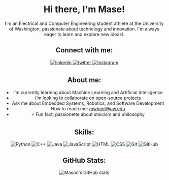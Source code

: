 <div align="center">

# Hi there, I'm Mase!

<p>
  I'm an Electrical and Computer Engineering student athlete at the University of Washington, passionate about technology and innovation. I'm always eager to learn and explore new ideas!.
</p>

## Connect with me:

<a href="https://www.linkedin.com/in/mason-wheeler-438372198/" target="_blank">
<img src=https://img.shields.io/badge/linkedin-%23000.svg?style=for-the-badge&logo=linkedin&logoColor=white alt=linkedin style="margin-bottom: 5px;" />
</a>
<a href="https://twitter.com/mason_1225" target="_blank">
<img src=https://img.shields.io/badge/twitter-%23000.svg?style=for-the-badge&logo=twitter&logoColor=white alt=twitter style="margin-bottom: 5px;" />
</a>
<a href="https://instagram.com/masewheeler" target="_blank">
<img src=https://img.shields.io/badge/instagram-%23000.svg?style=for-the-badge&logo=instagram&logoColor=white alt=instagram style="margin-bottom: 5px;" />
</a>

## About me:

-  I’m currently learning about Machine Learning and Artificial Intelligence
-  I’m looking to collaborate on open-source projects
-  Ask me about Embedded Systems, Robotics, and Software Development
-  How to reach me: mwheel@uw.edu
- ⚡ Fun fact: passionette about stoicism and philosophy

## Skills:

![Python](https://img.shields.io/badge/-Python-3776AB?style=flat-square&logo=Python&logoColor=white)
![C++](https://img.shields.io/badge/-C++-00599C?style=flat-square&logo=C%2B%2B&logoColor=white)
![Java](https://img.shields.io/badge/-Java-ED8B00?style=flat-square&logo=Java&logoColor=white)
![JavaScript](https://img.shields.io/badge/-JavaScript-F7DF1E?style=flat-square&logo=JavaScript&logoColor=black)
![HTML](https://img.shields.io/badge/-HTML-E34F26?style=flat-square&logo=HTML5&logoColor=white)
![CSS](https://img.shields.io/badge/-CSS-1572B6?style=flat-square&logo=CSS3&logoColor=white)
![Git](https://img.shields.io/badge/-Git-F05032?style=flat-square&logo=Git&logoColor=white)
![GitHub](https://img.shields.io/badge/-GitHub-181717?style=flat-square&logo=GitHub&logoColor=white)

## GitHub Stats:

![Mason's GitHub stats](https://github-readme-stats.vercel.app/api?username=masonJamesWheeler&count_private=true&show_icons=true&bg_color=000&title_color=fff&icon_color=fff&text_color=fff)

</div>
